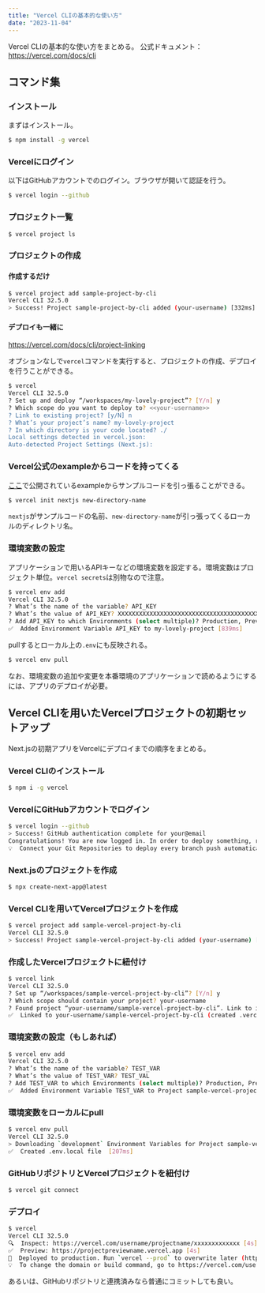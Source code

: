```yaml
---
title: "Vercel CLIの基本的な使い方"
date: "2023-11-04"
---
```


Vercel CLIの基本的な使い方をまとめる。
公式ドキュメント：https://vercel.com/docs/cli

## コマンド集

### インストール

まずはインストール。

```bash
$ npm install -g vercel
```

### Vercelにログイン

以下はGitHubアカウントでのログイン。ブラウザが開いて認証を行う。

```bash
$ vercel login --github
```

### プロジェクト一覧
  
```bash
$ vercel project ls
```

### プロジェクトの作成
#### 作成するだけ

```bash
$ vercel project add sample-project-by-cli
Vercel CLI 32.5.0
> Success! Project sample-project-by-cli added (your-username) [332ms]
```

#### デプロイも一緒に
https://vercel.com/docs/cli/project-linking

オプションなしで`vercel`コマンドを実行すると、プロジェクトの作成、デプロイを行うことができる。

```bash
$ vercel
Vercel CLI 32.5.0
? Set up and deploy “/workspaces/my-lovely-project”? [Y/n] y
? Which scope do you want to deploy to? <<your-username>>
? Link to existing project? [y/N] n
? What’s your project’s name? my-lovely-project
? In which directory is your code located? ./
Local settings detected in vercel.json:
Auto-detected Project Settings (Next.js):
```

### Vercel公式のexampleからコードを持ってくる

[ここ](https://github.com/vercel/vercel/tree/main/examples)で公開されているexampleからサンプルコードを引っ張ることができる。

```bash
$ vercel init nextjs new-directory-name
```

`nextjs`がサンプルコードの名前、`new-directory-name`が引っ張ってくるローカルのディレクトリ名。

### 環境変数の設定

アプリケーションで用いるAPIキーなどの環境変数を設定する。環境変数はプロジェクト単位。`vercel secrets`は別物なので注意。

```bash
$ vercel env add
Vercel CLI 32.5.0
? What’s the name of the variable? API_KEY
? What’s the value of API_KEY? XXXXXXXXXXXXXXXXXXXXXXXXXXXXXXXXXXXXXXXX
? Add API_KEY to which Environments (select multiple)? Production, Preview, Development
✅  Added Environment Variable API_KEY to my-lovely-project [839ms]
```

pullするとローカル上の`.env`にも反映される。

```bash
$ vercel env pull
```

なお、環境変数の追加や変更を本番環境のアプリケーションで読めるようにするには、アプリのデプロイが必要。


## Vercel CLIを用いたVercelプロジェクトの初期セットアップ
Next.jsの初期アプリをVercelにデプロイまでの順序をまとめる。

### Vercel CLIのインストール

```bash
$ npm i -g vercel
```

### VercelにGitHubアカウントでログイン

```bash
$ vercel login --github
> Success! GitHub authentication complete for your@email
Congratulations! You are now logged in. In order to deploy something, run `vercel`.
💡  Connect your Git Repositories to deploy every branch push automatically (https://vercel.link/git).
```

### Next.jsのプロジェクトを作成

```bash
$ npx create-next-app@latest
```

### Vercel CLIを用いてVercelプロジェクトを作成

```bash
$ vercel project add sample-vercel-project-by-cli
Vercel CLI 32.5.0
> Success! Project sample-vercel-project-by-cli added (your-username) [332ms]
```

### 作成したVercelプロジェクトに紐付け

```bash
$ vercel link
Vercel CLI 32.5.0
? Set up “/workspaces/sample-vercel-project-by-cli”? [Y/n] y
? Which scope should contain your project? your-username
? Found project “your-username/sample-vercel-project-by-cli”. Link to it? [Y/n] y
✅  Linked to your-username/sample-vercel-project-by-cli (created .vercel)
```

### 環境変数の設定（もしあれば）

```bash
$ vercel env add
Vercel CLI 32.5.0
? What’s the name of the variable? TEST_VAR
? What’s the value of TEST_VAR? TEST_VAL
? Add TEST_VAR to which Environments (select multiple)? Production, Preview, Development
✅  Added Environment Variable TEST_VAR to Project sample-vercel-project-by-cli [243ms]
```

### 環境変数をローカルにpull

```bash
$ vercel env pull
Vercel CLI 32.5.0
> Downloading `development` Environment Variables for Project sample-vercel-project-by-cli
✅  Created .env.local file  [207ms]
```

### GitHubリポジトリとVercelプロジェクトを紐付け

```bash
$ vercel git connect
```

### デプロイ

```bash
$ vercel
Vercel CLI 32.5.0
🔍  Inspect: https://vercel.com/username/projectname/xxxxxxxxxxxxx [4s]
✅  Preview: https://projectpreviewname.vercel.app [4s]
📝  Deployed to production. Run `vercel --prod` to overwrite later (https://vercel.link/2F).
💡  To change the domain or build command, go to https://vercel.com/username/projectname/settings
```

あるいは、GitHubリポジトリと連携済みなら普通にコミットしても良い。